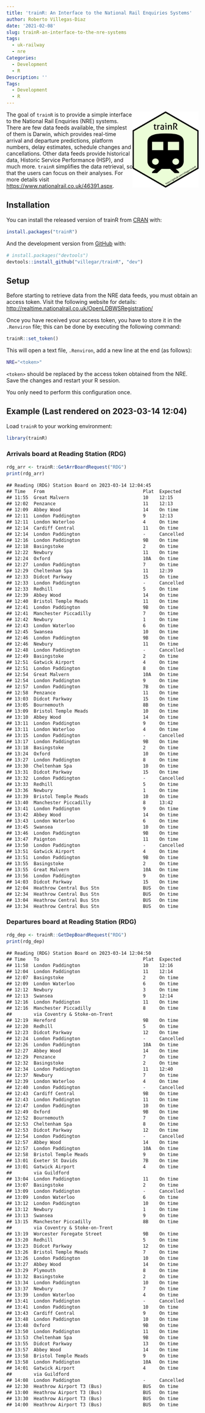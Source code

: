 ```yaml
---
title: 'trainR: An Interface to the National Rail Enquiries Systems'
author: Roberto Villegas-Diaz
date: '2021-02-08'
slug: trainR-an-interface-to-the-nre-systems
tags:
  - uk-railway
  - nre
Categories:
  - Development
  - R
Description: ''
Tags:
  - Development
  - R
---
```


<img src="https://raw.githubusercontent.com/villegar/trainR/main/inst/images/logo.png" alt="logo" align="right" height=200px/>

The goal of `trainR` is to provide a simple interface to the 
National Rail Enquiries (NRE) systems. There are few data feeds 
available, the simplest of them is Darwin, which provides real-time 
arrival and departure predictions, platform numbers, delay estimates, 
schedule changes and cancellations. Other data feeds provide historical 
data, Historic Service Performance (HSP), and much more. `trainR` 
simplifies the data retrieval, so that the users can focus on their 
analyses. For more details visit 
https://www.nationalrail.co.uk/46391.aspx.

## Installation

You can install the released version of trainR from [CRAN](https://CRAN.R-project.org) with:

``` r
install.packages("trainR")
```

And the development version from [GitHub](https://github.com/) with:

``` r
# install.packages("devtools")
devtools::install_github("villegar/trainR", "dev")
```

## Setup
Before starting to retrieve data from the NRE data feeds, you must obtain an access token. 
Visit the following website for details: http://realtime.nationalrail.co.uk/OpenLDBWSRegistration/

Once you have received your access token, you have to store it in the `.Renviron` file; this can be 
done by executing the following command:


```r
trainR::set_token()
```

This will open a text file, `.Renviron`, add a new line at the end (as follows):

```bash
NRE="<token>"
```

`<token>` should be replaced by the access token obtained from the NRE. Save the changes and restart 
your R session.

You only need to perform this configuration once.

## Example (Last rendered on 2023-03-14 12:04)

Load `trainR` to your working environment:

```r
library(trainR)
```

### Arrivals board at Reading Station (RDG)


```r
rdg_arr <- trainR::GetArrBoardRequest("RDG")
print(rdg_arr)
```

```
## Reading (RDG) Station Board on 2023-03-14 12:04:45
## Time   From                                    Plat  Expected
## 11:55  Great Malvern                           10    12:15
## 12:02  Penzance                                11    12:13
## 12:09  Abbey Wood                              14    On time
## 12:11  London Paddington                       9     12:13
## 12:11  London Waterloo                         4     On time
## 12:14  Cardiff Central                         11    On time
## 12:14  London Paddington                       -     Cancelled
## 12:16  London Paddington                       9B    On time
## 12:18  Basingstoke                             2     On time
## 12:22  Newbury                                 11    On time
## 12:24  Oxford                                  10A   On time
## 12:27  London Paddington                       7     On time
## 12:29  Cheltenham Spa                          11    12:39
## 12:33  Didcot Parkway                          15    On time
## 12:33  London Paddington                       -     Cancelled
## 12:33  Redhill                                 5     On time
## 12:39  Abbey Wood                              14    On time
## 12:40  Bristol Temple Meads                    11    On time
## 12:41  London Paddington                       9B    On time
## 12:41  Manchester Piccadilly                   7     On time
## 12:42  Newbury                                 1     On time
## 12:43  London Waterloo                         6     On time
## 12:45  Swansea                                 10    On time
## 12:46  London Paddington                       9B    On time
## 12:46  Newbury                                 11    On time
## 12:48  London Paddington                       -     Cancelled
## 12:49  Basingstoke                             2     On time
## 12:51  Gatwick Airport                         4     On time
## 12:51  London Paddington                       8     On time
## 12:54  Great Malvern                           10A   On time
## 12:54  London Paddington                       9     On time
## 12:57  London Paddington                       7B    On time
## 12:58  Penzance                                11    On time
## 13:03  Didcot Parkway                          15    On time
## 13:05  Bournemouth                             8B    On time
## 13:09  Bristol Temple Meads                    10    On time
## 13:10  Abbey Wood                              14    On time
## 13:11  London Paddington                       9     On time
## 13:11  London Waterloo                         4     On time
## 13:15  London Paddington                       -     Cancelled
## 13:17  London Paddington                       9B    On time
## 13:18  Basingstoke                             2     On time
## 13:24  Oxford                                  10    On time
## 13:27  London Paddington                       8     On time
## 13:30  Cheltenham Spa                          10    On time
## 13:31  Didcot Parkway                          15    On time
## 13:32  London Paddington                       -     Cancelled
## 13:33  Redhill                                 5     On time
## 13:36  Newbury                                 1     On time
## 13:39  Bristol Temple Meads                    10    On time
## 13:40  Manchester Piccadilly                   8     13:42
## 13:41  London Paddington                       9     On time
## 13:42  Abbey Wood                              14    On time
## 13:43  London Waterloo                         6     On time
## 13:45  Swansea                                 10    On time
## 13:46  London Paddington                       9B    On time
## 13:47  Paignton                                11    On time
## 13:50  London Paddington                       -     Cancelled
## 13:51  Gatwick Airport                         4     On time
## 13:51  London Paddington                       9B    On time
## 13:55  Basingstoke                             2     On time
## 13:55  Great Malvern                           10A   On time
## 13:56  London Paddington                       9     On time
## 14:03  Didcot Parkway                          15    On time
## 12:04  Heathrow Central Bus Stn                BUS   On time
## 12:34  Heathrow Central Bus Stn                BUS   On time
## 13:04  Heathrow Central Bus Stn                BUS   On time
## 13:34  Heathrow Central Bus Stn                BUS   On time
```

### Departures board at Reading Station (RDG)


```r
rdg_dep <- trainR::GetDepBoardRequest("RDG")
print(rdg_dep)
```

```
## Reading (RDG) Station Board on 2023-03-14 12:04:50
## Time   To                                      Plat  Expected
## 11:58  London Paddington                       10    12:16
## 12:04  London Paddington                       11    12:14
## 12:07  Basingstoke                             2     On time
## 12:09  London Waterloo                         6     On time
## 12:12  Newbury                                 3     On time
## 12:13  Swansea                                 9     12:14
## 12:16  London Paddington                       11    On time
## 12:16  Manchester Piccadilly                   8     On time
##        via Coventry & Stoke-on-Trent           
## 12:19  Hereford                                9B    On time
## 12:20  Redhill                                 5     On time
## 12:23  Didcot Parkway                          12    On time
## 12:24  London Paddington                       -     Cancelled
## 12:26  London Paddington                       10A   On time
## 12:27  Abbey Wood                              14    On time
## 12:29  Penzance                                7     On time
## 12:32  Basingstoke                             2     On time
## 12:34  London Paddington                       11    12:40
## 12:37  Newbury                                 7     On time
## 12:39  London Waterloo                         4     On time
## 12:40  London Paddington                       -     Cancelled
## 12:43  Cardiff Central                         9B    On time
## 12:43  London Paddington                       11    On time
## 12:47  London Paddington                       10    On time
## 12:49  Oxford                                  9B    On time
## 12:52  Bournemouth                             7     On time
## 12:53  Cheltenham Spa                          8     On time
## 12:53  Didcot Parkway                          12    On time
## 12:54  London Paddington                       -     Cancelled
## 12:57  Abbey Wood                              14    On time
## 12:57  London Paddington                       10A   On time
## 12:58  Bristol Temple Meads                    9     On time
## 13:01  Exeter St Davids                        7B    On time
## 13:01  Gatwick Airport                         4     On time
##        via Guildford                           
## 13:04  London Paddington                       11    On time
## 13:07  Basingstoke                             2     On time
## 13:09  London Paddington                       -     Cancelled
## 13:09  London Waterloo                         6     On time
## 13:12  London Paddington                       10    On time
## 13:12  Newbury                                 1     On time
## 13:13  Swansea                                 9     On time
## 13:15  Manchester Piccadilly                   8B    On time
##        via Coventry & Stoke-on-Trent           
## 13:19  Worcester Foregate Street               9B    On time
## 13:20  Redhill                                 5     On time
## 13:23  Didcot Parkway                          12    On time
## 13:26  Bristol Temple Meads                    7     On time
## 13:26  London Paddington                       10    On time
## 13:27  Abbey Wood                              14    On time
## 13:29  Plymouth                                8     On time
## 13:32  Basingstoke                             2     On time
## 13:34  London Paddington                       10    On time
## 13:37  Newbury                                 7     On time
## 13:39  London Waterloo                         4     On time
## 13:41  London Paddington                       -     Cancelled
## 13:41  London Paddington                       10    On time
## 13:43  Cardiff Central                         9     On time
## 13:48  London Paddington                       10    On time
## 13:48  Oxford                                  9B    On time
## 13:50  London Paddington                       11    On time
## 13:53  Cheltenham Spa                          9B    On time
## 13:55  Didcot Parkway                          13    On time
## 13:57  Abbey Wood                              14    On time
## 13:58  Bristol Temple Meads                    9     On time
## 13:58  London Paddington                       10A   On time
## 14:01  Gatwick Airport                         4     On time
##        via Guildford                           
## 14:08  London Paddington                       -     Cancelled
## 12:30  Heathrow Airport T3 (Bus)               BUS   On time
## 13:00  Heathrow Airport T3 (Bus)               BUS   On time
## 13:30  Heathrow Airport T3 (Bus)               BUS   On time
## 14:00  Heathrow Airport T3 (Bus)               BUS   On time
```

